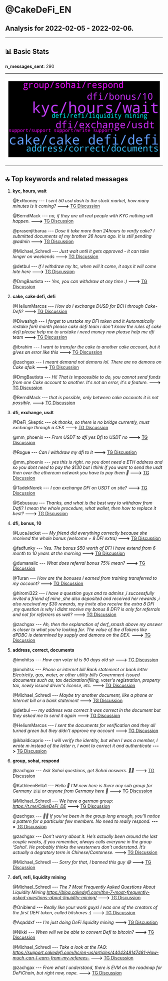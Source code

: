 # **@CakeDeFi_EN**
 ## Analysis for **2022-02-05** - **2022-02-06**.

---

## 📊 **Basic Stats**

**n_messages_sent**: 290

---
![wordcloud](CakeDeFi_EN_1Days_wordcloud.png)

---


## 🔝 **Top keywords and related messages**

1. **kyc, hours, wait**

    @ExRooney --- *I sent 50 usd dash to the stock market, how many minutes is it coming?* **--->** [TG Discussion](https://t.me/CakeDeFi_EN/172714)

    @BerndMack --- *no, if they are all real people with KYC nothing will happen.* **--->** [TG Discussion](https://t.me/CakeDeFi_EN/172474)

    @prasenjitbarua --- *Dose it take more than 24hours to varify cake?  I submitted documents of my brother 26 hours ago. It is still pending @admin* **--->** [TG Discussion](https://t.me/CakeDeFi_EN/172758)

    @Michael_Schredl --- *Just wait until it gets approved - it can take longer on weekends* **--->** [TG Discussion](https://t.me/CakeDeFi_EN/172642)

    @detbul --- *If I withdraw my ltc, when will it come, it says it will come late here* **--->** [TG Discussion](https://t.me/CakeDeFi_EN/173225)

    @DmgBautista --- *Yes, you can withdraw at any time :)* **--->** [TG Discussion](https://t.me/CakeDeFi_EN/173230)

2. **cake, cake defi, defi**

    @HeliumMarcos --- *How do I exchange DUSD for BCH through Cake-Defi?* **--->** [TG Discussion](https://t.me/CakeDeFi_EN/173154)

    @Diwashgh --- *I forget to unstake my DFI token and it Automatically restake for6 month please cake defi team i don't know the rules of cake defi please help me to unstake i need money now please help me dfi team* **--->** [TG Discussion](https://t.me/CakeDeFi_EN/172688)

    @ibrahim --- *I want to transfer the cake to another cake account, but it gives an error like this* **--->** [TG Discussion](https://t.me/CakeDeFi_EN/173217)

    @zachgax --- *I meant *demand* not demons lol. There are no demons on Cake afaik* **--->** [TG Discussion](https://t.me/CakeDeFi_EN/172765)

    @DmgBautista --- *Hi! That is impoossible to do, you cannot send funds from one Cake  account to another. It's not an error, it's a feature.* **--->** [TG Discussion](https://t.me/CakeDeFi_EN/173221)

    @BerndMack --- *that is possible, only between cake accounts it is not possible.* **--->** [TG Discussion](https://t.me/CakeDeFi_EN/172469)

3. **dfi, exchange, usdt**

    @DeFi_Skeptic --- *ok thanks, so there is no bridge currently, must exchange through a CEX* **--->** [TG Discussion](https://t.me/CakeDeFi_EN/173208)

    @mm_phoenix --- *From USDT to dfi yes Dfi to USDT no* **--->** [TG Discussion](https://t.me/CakeDeFi_EN/173175)

    @Rogue --- *Can i withdraw my dfi to it* **--->** [TG Discussion](https://t.me/CakeDeFi_EN/173056)

    @mm_phoenix --- *yes this is right. no you dont need a ETH address and so you dont need to pay the $130 but i think if you want to send the usdt then over the ethereum network you have to pay them 🧐* **--->** [TG Discussion](https://t.me/CakeDeFi_EN/173179)

    @TadekNorek --- *I can exchange DFI on USDT on site?* **--->** [TG Discussion](https://t.me/CakeDeFi_EN/173173)

    @Sebusuuu --- *Thanks, and what is the best way to withdraw from Dafi?  I mean the whole procedure, what wallet, then how to replace it best?* **--->** [TG Discussion](https://t.me/CakeDeFi_EN/173139)

4. **dfi, bonus, 10**

    @LucaJacket --- *My friend did everything correctly because she received the whole bonus (welcome + 8 DFI extra)* **--->** [TG Discussion](https://t.me/CakeDeFi_EN/173254)

    @fadfunky --- *Yes. The bonus $50 worth of DFI i have extend from 6 month to 10 years at the morning* **--->** [TG Discussion](https://t.me/CakeDeFi_EN/172801)

    @dumanalic --- *What does referral bonus 75% mean?* **--->** [TG Discussion](https://t.me/CakeDeFi_EN/172930)

    @Turan --- *How are the bonuses I earned from training transferred to my account?* **--->** [TG Discussion](https://t.me/CakeDeFi_EN/172683)

    @hiromi322 --- *i have a question guys and to admins ,i successfully invited a friend of mine ,she also deposited and received her rewards ,i also received my $30 rewards, my invite also receive the extra 8 DFI ,my question is why i didnt receive my bonus 8 DFI? is only for referrals and not for referrers as well?* **--->** [TG Discussion](https://t.me/CakeDeFi_EN/172567)

    @zachgax --- *Ah, then the explanation of derf_smash above my answer is closer to what you’re looking for. The value of the dTokens like dPDBC is determined by supply and demons on the DEX.* **--->** [TG Discussion](https://t.me/CakeDeFi_EN/172764)

5. **address, correct, documents**

    @imohitss --- *How can voter id is 90 days old sir* **--->** [TG Discussion](https://t.me/CakeDeFi_EN/172650)

    @imohitss --- *Phone or internet bill  Bank statement or bank letter  Electricity, gas, water, or other utility bills  Government-issued documents such as; tax declaration/filing, voter's registration, property tax, newly issued driver's license, etc.* **--->** [TG Discussion](https://t.me/CakeDeFi_EN/172647)

    @Michael_Schredl --- *Maybe try another document, like a phone or Internet bill or a bank statement* **--->** [TG Discussion](https://t.me/CakeDeFi_EN/172662)

    @detbul --- *my address was correct it was correct in the document but they asked me to send it again* **--->** [TG Discussion](https://t.me/CakeDeFi_EN/172658)

    @HeliumMarcos --- *I sent the documents for verification and they all turned green but they didn't approve my account* **--->** [TG Discussion](https://t.me/CakeDeFi_EN/172825)

    @ikbaldicaprio --- *I will verify the identity, but when I was a member, I wrote m instead of the letter n, I want to correct it and authenticate* **--->** [TG Discussion](https://t.me/CakeDeFi_EN/173267)

6. **group, sohai, respond**

    @zachgax --- *Ask Sohai questions, get Sohai answers. 🤷‍♂️* **--->** [TG Discussion](https://t.me/CakeDeFi_EN/172592)

    @KathleenBella1 --- *Hello 👋  I'M new here is there any sub group for Germany 🇩🇪  or anyone from Germany here 🤨* **--->** [TG Discussion](https://t.me/CakeDeFi_EN/173122)

    @Michael_Schredl --- *We have a german group: https://t.me/CakeDeFi_DE* **--->** [TG Discussion](https://t.me/CakeDeFi_EN/173126)

    @zachgax --- *🤷‍♂️ If you’ve been in the group long enough, you’ll notice a pattern for a particular few members. No need to really respond.* **--->** [TG Discussion](https://t.me/CakeDeFi_EN/172598)

    @zachgax --- *Don’t worry about it. He’s actually been around the last couple weeks, if you remember, always calls everyone in the group ‘Sohai’. He probably thinks the westerners don’t understand. It’s actually a degratory term in Chinese/Cantonese.* **--->** [TG Discussion](https://t.me/CakeDeFi_EN/172635)

    @Michael_Schredl --- *Sorry for that, I banned this guy 😅* **--->** [TG Discussion](https://t.me/CakeDeFi_EN/172632)

7. **defi, refi, liquidity mining**

    @Michael_Schredl --- *The 7 Most Frequently Asked Questions About Liquidity Mining  https://blog.cakedefi.com/the-7-most-frequently-asked-questions-about-liquidity-mining/* **--->** [TG Discussion](https://t.me/CakeDeFi_EN/172634)

    @Oniblend --- *Really like your work guys! I was one of the creators of the first DEFI token, called bitshares :)* **--->** [TG Discussion](https://t.me/CakeDeFi_EN/172539)

    @Aqaddxf --- *I'm just doing DeFi liquidity mining* **--->** [TG Discussion](https://t.me/CakeDeFi_EN/172461)

    @Nikki --- *When will we be able to convert Defi to bitcoin?* **--->** [TG Discussion](https://t.me/CakeDeFi_EN/172578)

    @Michael_Schredl --- *Take a look at the FAQ: https://support.cakedefi.com/hc/en-us/articles/4404348147481-How-much-can-I-earn-from-my-referees-* **--->** [TG Discussion](https://t.me/CakeDeFi_EN/172931)

    @zachgax --- *From what I understand, there is EVM on the roadmap for DeFiChain, but right now, nope.* **--->** [TG Discussion](https://t.me/CakeDeFi_EN/173210)

